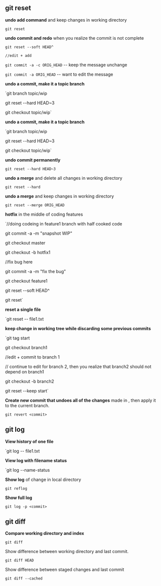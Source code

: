 ## git reset

**undo add command** and keep changes in working directory

`git reset` 

**undo commit and redo** when you realize the commit is not complete 

`git reset --soft HEAD^`

`//edit + add`

`git commit -a -c ORIG_HEAD` -- keep the message unchange

`git commit -a ORIG_HEAD` -- want to edit the message

**undo a commit, make it a topic branch**

`git branch topic/wip

git reset --hard HEAD~3

git checkout topic/wip`

**undo a commit, make it a topic branch**

`git branch topic/wip

git reset --hard HEAD~3

git checkout topic/wip`

**undo commit permanently**

`git reset --hard HEAD~3`

**undo a merge** and delete all changes in working directory

`git reset --hard`

**undo a merge** and keep changes in working directory

`git reset --merge ORIG_HEAD`

**hotfix** in the middle of coding features

`//doing codeing in feature1 branch with half cooked code

git commit -a -m "snapshot WIP"

git checkout master

git checkout -b hotfix1

//fix bug here

git commit -a -m "fix the bug"

git checkout feature1

git reset --soft HEAD^

git reset`

**reset a single file**

`git reset -- file1.txt

**keep change in working tree while discarding some previous commits**

`git tag start

git checkout branch1

//edit + commit to branch 1

// continue to edit for branch 2, then you realize that branch2 should not depend on branch1

git checkout -b branch2

git reset --keep start`

**Create new commit that undoes all of the changes** made in , then apply it to the current branch.

`git revert <commit>`

## git log

**View history of one file**

`git log -- file1.txt

**View log with filename status**

`git log --name-status

**Show log** of change in local directory

`git reflog`

**Show full log**

`git log -p <commit>`



## git diff

**Compare working directory and index**

`git diff`

Show difference between working directory and last commit.

`git diff HEAD`

Show difference between staged changes and last commit

`git diff --cached`







